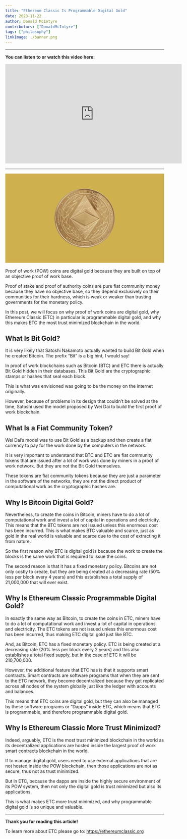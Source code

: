 ```yaml
---
title: "Ethereum Classic Is Programmable Digital Gold"
date: 2023-11-22
author: Donald McIntyre
contributors: ["DonaldMcIntyre"]
tags: ["philosophy"]
linkImage: ./banner.png
---
```


---
**You can listen to or watch this video here:**

<iframe width="560" height="315" src="https://www.youtube.com/embed/jYqxC9X_0Ac?si=HLjYPqJ2lvXc5LSN" title="YouTube video player" frameborder="0" allow="accelerometer; autoplay; clipboard-write; encrypted-media; gyroscope; picture-in-picture; web-share" allowfullscreen></iframe>

---
![](./banner.png)

Proof of work (POW) coins are digital gold because they are built on top of an objective proof of work base.

Proof of stake and proof of authority coins are pure fiat community money because they have no objective base, so they depend exclusively on their communities for their hardness, which is weak or weaker than trusting governments for the monetary policy.

In this post, we will focus on why proof of work coins are digital gold, why Ethereum Classic (ETC) in particular is programmable digital gold, and why this makes ETC the most trust minimized blockchain in the world.

## What Is Bit Gold?

It is very likely that Satoshi Nakamoto actually wanted to build Bit Gold when he created Bitcoin. The prefix “Bit” is a big hint, I would say!

In proof of work blockchains such as Bitcoin (BTC) and ETC there is actually Bit Gold hidden in their databases. This Bit Gold are the cryptographic stamps or hashes that seal each block. 

This is what was envisioned was going to be the money on the internet originally.

However, because of problems in its design that couldn’t be solved at the time, Satoshi used the model proposed by Wei Dai to build the first proof of work blockchain. 

## What Is a Fiat Community Token?

Wei Dai’s model was to use Bit Gold as a backup and then create a fiat currency to pay for the work done by the computers in the network.

It is very important to understand that BTC and ETC are fiat community tokens that are issued after a lot of work was done by miners in a proof of work network. But they are not the Bit Gold themselves.

These tokens are fiat community tokens because they are just a parameter in the software of the networks, they are not the direct product of computational work as the cryptographic hashes are.

## Why Is Bitcoin Digital Gold?

Nevertheless, to create the coins in Bitcoin, miners have to do a lot of computational work and invest a lot of capital in operations and electricity. This means that the BTC tokens are not issued unless this enormous cost has been incurred. This is what makes BTC valuable and scarce, just as gold in the real world is valuable and scarce due to the cost of extracting it from nature.

So the first reason why BTC is digital gold is because the work to create the blocks is the same work that is required to issue the coins.

The second reason is that it has a fixed monetary policy. Bitcoins are not only costly to create, but they are being created at a decreasing rate (50% less per block every 4 years) and this establishes a total supply of 21,000,000 that will ever exist.

## Why Is Ethereum Classic Programmable Digital Gold?

In exactly the same way as Bitcoin, to create the coins in ETC, miners have to do a lot of computational work and invest a lot of capital in operations and electricity. The ETC tokens are not issued unless this enormous cost has been incurred, thus making ETC digital gold just like BTC.

And, as Bitcoin, ETC has a fixed monetary policy. ETC is being created at a decreasing rate (20% less per block every 2 years) and this also establishes a total fixed supply, but in the case of ETC it will be 210,700,000.

However, the additional feature that ETC has is that it supports smart contracts. Smart contracts are software programs that when they are sent to the ETC network, they become decentralized because they get replicated across all nodes of the system globally just like the ledger with accounts and balances.

This means that ETC coins are digital gold, but they can also be managed by these software programs or “Dapps” inside ETC, which means that ETC is programmable, and therefore programmable digital gold. 

## Why Is Ethereum Classic More Trust Minimized?

Indeed, arguably, ETC is the most trust minimized blockchain in the world as its decentralized applications are hosted inside the largest proof of work smart contracts blockchain in the world.

If to manage digital gold, users need to use external applications that are not hosted inside the POW blockchain, then those applications are not as secure, thus not as trust minimized.

But in ETC, because the dapps are inside the highly secure environment of its POW system, then not only the digital gold is trust minimized but also its applications.

This is what makes ETC more trust minimized, and why programmable digital gold is so unique and valuable.

---

**Thank you for reading this article!**

To learn more about ETC please go to: https://ethereumclassic.org
